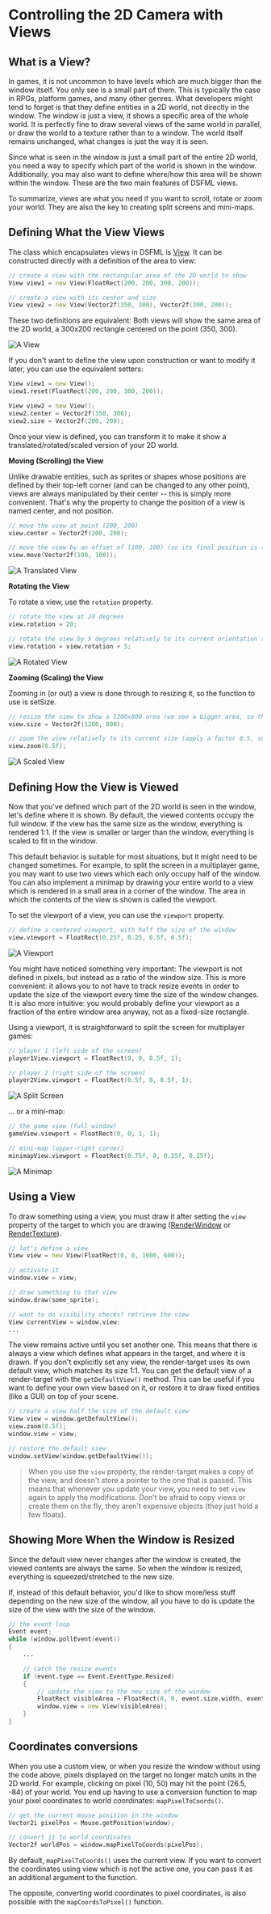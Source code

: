 Controlling the 2D Camera with Views
=====

What is a View?
---

In games, it is not uncommon to have levels which are much bigger than the window itself. You only see is a small part of them. This is typically the case in RPGs, platform games, and many other genres. What developers might tend to forget is that they define entities in a 2D world, not directly in the window. The window is just a view, it shows a specific area of the whole world. It is perfectly fine to draw several views of the same world in parallel, or draw the world to a texture rather than to a window. The world itself remains unchanged, what changes is just the way it is seen.

Since what is seen in the window is just a small part of the entire 2D world, you need a way to specify which part of the world is shown in the window. Additionally, you may also want to define where/how this area will be shown within the window. These are the two main features of DSFML views.

To summarize, views are what you need if you want to scroll, rotate or zoom your world. They are also the key to creating split screens and mini-maps.

Defining What the View Views
---

The class which encapsulates views in DSFML is [View](https://github.com/Jebbs/DSFML/blob/master/src/dsfml/graphics/view.d). It can be constructed directly with a definition of the area to view:

```D
// create a view with the rectangular area of the 2D world to show
View view1 = new View(FloatRect(200, 200, 300, 200));

// create a view with its center and size
View view2 = new View(Vector2f(350, 300), Vector2f(300, 200));
```

These two definitions are equivalent: Both views will show the same area of the 2D world, a 300x200 rectangle centered on the point (350, 300).

![A View](http://www.sfml-dev.org/tutorials/2.3/images/graphics-view-initial.png "A View")

If you don't want to define the view upon construction or want to modify it later, you can use the equivalent setters:

```D
View view1 = new View();
view1.reset(FloatRect(200, 200, 300, 200));

View view2 = new View();
view2.center = Vector2f(350, 300);
view2.size = Vector2f(200, 200);
```

Once your view is defined, you can transform it to make it show a translated/rotated/scaled version of your 2D world.

**Moving (Scrolling) the View**

Unlike drawable entities, such as sprites or shapes whose positions are defined by their top-left corner (and can be changed to any other point), views are always manipulated by their center -- this is simply more convenient. That's why the property to change the position of a view is named center, and not position.

```D
// move the view at point (200, 200)
view.center = Vector2f(200, 200);

// move the view by an offset of (100, 100) (so its final position is (300, 300))
view.move(Vector2f(100, 100));
```

![A Translated View](http://www.sfml-dev.org/tutorials/2.3/images/graphics-view-translated.png "A Translated View")

**Rotating the View**

To rotate a view, use the `rotation` property.

```D
// rotate the view at 20 degrees
view.rotation = 20;

// rotate the view by 5 degrees relatively to its current orientation (so its final orientation is 25 degrees)
view.rotation = view.rotation + 5;
```

![A Rotated View](http://www.sfml-dev.org/tutorials/2.3/images/graphics-view-rotated.png "A Rotated View")

**Zooming (Scaling) the View**

Zooming in (or out) a view is done through to resizing it, so the function to use is setSize.

```D
// resize the view to show a 1200x800 area (we see a bigger area, so this is a zoom out)
view.size = Vector2f(1200, 800);

// zoom the view relatively to its current size (apply a factor 0.5, so its final size is 600x400)
view.zoom(0.5f);
```

![A Scaled View](http://www.sfml-dev.org/tutorials/2.3/images/graphics-view-scaled.png "A Scaled View")

Defining How the View is Viewed
---

Now that you've defined which part of the 2D world is seen in the window, let's define where it is shown. By default, the viewed contents occupy the full window. If the view has the same size as the window, everything is rendered 1:1. If the view is smaller or larger than the window, everything is scaled to fit in the window.

This default behavior is suitable for most situations, but it might need to be changed sometimes. For example, to split the screen in a multiplayer game, you may want to use two views which each only occupy half of the window. You can also implement a minimap by drawing your entire world to a view which is rendered in a small area in a corner of the window. The area in which the contents of the view is shown is called the viewport.

To set the viewport of a view, you can use the `viewport` property.

```D
// define a centered viewport, with half the size of the window
view.viewport = FloatRect(0.25f, 0.25, 0.5f, 0.5f);
```
![A Viewport](http://www.sfml-dev.org/tutorials/2.3/images/graphics-view-viewport.png "A Viewport")

You might have noticed something very important: The viewport is not defined in pixels, but instead as a ratio of the window size. This is more convenient: it allows you to not have to track resize events in order to update the size of the viewport every time the size of the window changes. It is also more intuitive: you would probably define your viewport as a fraction of the entire window area anyway, not as a fixed-size rectangle.

Using a viewport, it is straightforward to split the screen for multiplayer games:

```D
// player 1 (left side of the screen)
player1View.viewport = FloatRect(0, 0, 0.5f, 1);

// player 2 (right side of the screen)
player2View.viewport = FloatRect(0.5f, 0, 0.5f, 1);
```

![A Split Screen](http://www.sfml-dev.org/tutorials/2.3/images/graphics-view-split-screen.png "A Split Screen")

... or a mini-map:

```D
// the game view (full window)
gameView.viewport = FloatRect(0, 0, 1, 1);

// mini-map (upper-right corner)
minimapView.viewport = FloatRect(0.75f, 0, 0.25f, 0.25f);
```

![A Minimap](http://www.sfml-dev.org/tutorials/2.3/images/graphics-view-minimap.png "A Minimap")

Using a View
---

To draw something using a view, you must draw it after setting the `view` property of the target to which you are drawing ([RenderWindow](https://github.com/Jebbs/DSFML/blob/master/src/dsfml/graphics/renderwindow.d) or [RenderTexture](https://github.com/Jebbs/DSFML/blob/master/src/dsfml/graphics/rendertexture.d)).

```D
// let's define a view
View view = new View(FloatRect(0, 0, 1000, 600));

// activate it
window.view = view;

// draw something to that view
window.draw(some_sprite);

// want to do visibility checks? retrieve the view
View currentView = window.view;
...
```

The view remains active until you set another one. This means that there is always a view which defines what appears in the target, and where it is drawn. If you don't explicitly set any view, the render-target uses its own default view, which matches its size 1:1. You can get the default view of a render-target with the `getDefaultView()` method. This can be useful if you want to define your own view based on it, or restore it to draw fixed entities (like a GUI) on top of your scene.

```D
// create a view half the size of the default view
View view = window.getDefaultView();
view.zoom(0.5f);
window.view = view;

// restore the default view
window.setView(window.getDefaultView());
```

> When you use the `view` property, the render-target makes a copy of the view, and doesn't store a pointer to the one that is passed. This means that whenever you update your view, you need to set `view` again to apply the modifications. Don't be afraid to copy views or create them on the fly, they aren't expensive objects (they just hold a few floats).

Showing More When the Window is Resized
---

Since the default view never changes after the window is created, the viewed contents are always the same. So when the window is resized, everything is squeezed/stretched to the new size.

If, instead of this default behavior, you'd like to show more/less stuff depending on the new size of the window, all you have to do is update the size of the view with the size of the window.

```D
// the event loop
Event event;
while (window.pollEvent(event))
{
    ...

    // catch the resize events
    if (event.type == Event.EventType.Resized)
    {
        // update the view to the new size of the window
        FloatRect visibleArea = FloatRect(0, 0, event.size.width, event.size.height);
        window.view = new View(visibleArea);
    }
}
```

Coordinates conversions
---

When you use a custom view, or when you resize the window without using the code above, pixels displayed on the target no longer match units in the 2D world. For example, clicking on pixel (10, 50) may hit the point (26.5, -84) of your world. You end up having to use a conversion function to map your pixel coordinates to world coordinates: `mapPixelToCoords()`.

```D
// get the current mouse position in the window
Vector2i pixelPos = Mouse.getPosition(window);

// convert it to world coordinates
Vector2f worldPos = window.mapPixelToCoords(pixelPos);
```

By default, `mapPixelToCoords()` uses the current view. If you want to convert the coordinates using view which is not the active one, you can pass it as an additional argument to the function.

The opposite, converting world coordinates to pixel coordinates, is also possible with the `mapCoordsToPixel()` function.
